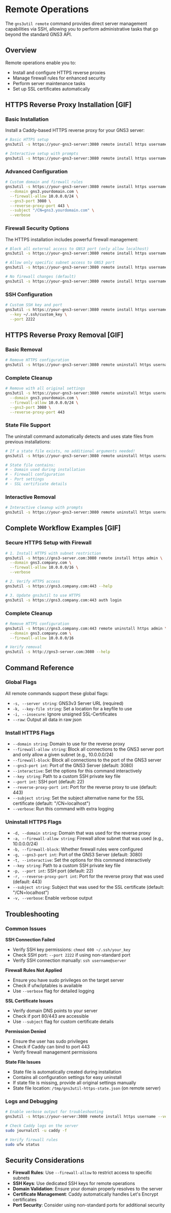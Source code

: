# Remote Operations

The `gns3util remote` command provides direct server management capabilities via SSH, allowing you to perform administrative tasks that go beyond the standard GNS3 API.

## Overview

Remote operations enable you to:
- Install and configure HTTPS reverse proxies
- Manage firewall rules for enhanced security
- Perform server maintenance tasks
- Set up SSL certificates automatically

## HTTPS Reverse Proxy Installation [GIF]

### Basic Installation

Install a Caddy-based HTTPS reverse proxy for your GNS3 server:

```bash
# Basic HTTPS setup
gns3util -s https://your-gns3-server:3080 remote install https username

# Interactive setup with prompts
gns3util -s https://your-gns3-server:3080 remote install https username --interactive
```

### Advanced Configuration

```bash
# Custom domain and firewall rules
gns3util -s https://your-gns3-server:3080 remote install https username \
  --domain gns3.yourdomain.com \
  --firewall-allow 10.0.0.0/24 \
  --gns3-port 3080 \
  --reverse-proxy-port 443 \
  --subject "/CN=gns3.yourdomain.com" \
  --verbose
```

### Firewall Security Options

The HTTPS installation includes powerful firewall management:

```bash
# Block all external access to GNS3 port (only allow localhost)
gns3util -s https://your-gns3-server:3080 remote install https username --firewall-block

# Allow only specific subnet access to GNS3 port
gns3util -s https://your-gns3-server:3080 remote install https username --firewall-allow 192.168.1.0/24

# No firewall changes (default)
gns3util -s https://your-gns3-server:3080 remote install https username
```

### SSH Configuration

```bash
# Custom SSH key and port
gns3util -s https://your-gns3-server:3080 remote install https username \
  --key ~/.ssh/custom_key \
  --port 2222
```

## HTTPS Reverse Proxy Removal [GIF]

### Basic Removal

```bash
# Remove HTTPS configuration
gns3util -s https://your-gns3-server:3080 remote uninstall https username
```

### Complete Cleanup

```bash
# Remove with all original settings
gns3util -s https://your-gns3-server:3080 remote uninstall https username \
  --domain gns3.yourdomain.com \
  --firewall-allow 10.0.0.0/24 \
  --gns3-port 3080 \
  --reverse-proxy-port 443
```

### State File Support

The uninstall command automatically detects and uses state files from previous installations:

```bash
# If a state file exists, no additional arguments needed!
gns3util -s https://your-gns3-server:3080 remote uninstall https username

# State file contains:
# - Domain used during installation
# - Firewall configuration
# - Port settings
# - SSL certificate details
```

### Interactive Removal

```bash
# Interactive cleanup with prompts
gns3util -s https://your-gns3-server:3080 remote uninstall https username --interactive
```

## Complete Workflow Examples [GIF]

### Secure HTTPS Setup with Firewall

```bash
# 1. Install HTTPS with subnet restriction
gns3util -s https://gns3-server.com:3080 remote install https admin \
  --domain gns3.company.com \
  --firewall-allow 10.0.0.0/16 \
  --verbose

# 2. Verify HTTPS access
gns3util -s https://gns3.company.com:443 --help

# 3. Update gns3util to use HTTPS
gns3util -s https://gns3.company.com:443 auth login
```

### Complete Cleanup

```bash
# Remove HTTPS configuration
gns3util -s https://gns3.company.com:443 remote uninstall https admin \
  --domain gns3.company.com \
  --firewall-allow 10.0.0.0/16

# Verify removal
gns3util -s http://gns3-server.com:3080 --help
```

## Command Reference

### Global Flags

All remote commands support these global flags:

- `-s, --server string`: GNS3v3 Server URL (required)
- `-k, --key-file string`: Set a location for a keyfile to use
- `-i, --insecure`: Ignore unsigned SSL-Certificates
- `--raw`: Output all data in raw json

### Install HTTPS Flags

- `--domain string`: Domain to use for the reverse proxy
- `--firewall-allow string`: Block all connections to the GNS3 server port and only allow a given subnet (e.g., 10.0.0.0/24)
- `--firewall-block`: Block all connections to the port of the GNS3 server
- `--gns3-port int`: Port of the GNS3 Server (default: 3080)
- `--interactive`: Set the options for this command interactively
- `--key string`: Path to a custom SSH private key file
- `--port int`: SSH port (default: 22)
- `--reverse-proxy-port int`: Port for the reverse proxy to use (default: 443)
- `--subject string`: Set the subject alternative name for the SSL certificate (default: "/CN=localhost")
- `--verbose`: Run this command with extra logging

### Uninstall HTTPS Flags

- `-d, --domain string`: Domain that was used for the reverse proxy
- `-a, --firewall-allow string`: Firewall allow subnet that was used (e.g., 10.0.0.0/24)
- `-b, --firewall-block`: Whether firewall rules were configured
- `-g, --gns3-port int`: Port of the GNS3 Server (default: 3080)
- `-t, --interactive`: Set the options for this command interactively
- `--key string`: Path to a custom SSH private key file
- `-p, --port int`: SSH port (default: 22)
- `-r, --reverse-proxy-port int`: Port for the reverse proxy that was used (default: 443)
- `--subject string`: Subject that was used for the SSL certificate (default: "/CN=localhost")
- `-v, --verbose`: Enable verbose output

## Troubleshooting

### Common Issues

**SSH Connection Failed**
- Verify SSH key permissions: `chmod 600 ~/.ssh/your_key`
- Check SSH port: `--port 2222` if using non-standard port
- Verify SSH connection manually: `ssh username@server`

**Firewall Rules Not Applied**
- Ensure you have sudo privileges on the target server
- Check if ufw/iptables is available
- Use `--verbose` flag for detailed logging

**SSL Certificate Issues**
- Verify domain DNS points to your server
- Check if port 80/443 are accessible
- Use `--subject` flag for custom certificate details

**Permission Denied**
- Ensure the user has sudo privileges
- Check if Caddy can bind to port 443
- Verify firewall management permissions

**State File Issues**
- State file is automatically created during installation
- Contains all configuration settings for easy uninstall
- If state file is missing, provide all original settings manually
- State file location: `/tmp/gns3util-https-state.json` (on remote server)

### Logs and Debugging

```bash
# Enable verbose output for troubleshooting
gns3util -s https://your-server:3080 remote install https username --verbose

# Check Caddy logs on the server
sudo journalctl -u caddy -f

# Verify firewall rules
sudo ufw status
```

## Security Considerations

- **Firewall Rules**: Use `--firewall-allow` to restrict access to specific subnets
- **SSH Keys**: Use dedicated SSH keys for remote operations
- **Domain Validation**: Ensure your domain properly resolves to the server
- **Certificate Management**: Caddy automatically handles Let's Encrypt certificates
- **Port Security**: Consider using non-standard ports for additional security